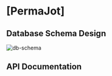 # [PermaJot]

## Database Schema Design

![db-schema]

[db-schema]: ./images/example.png

## API Documentation

